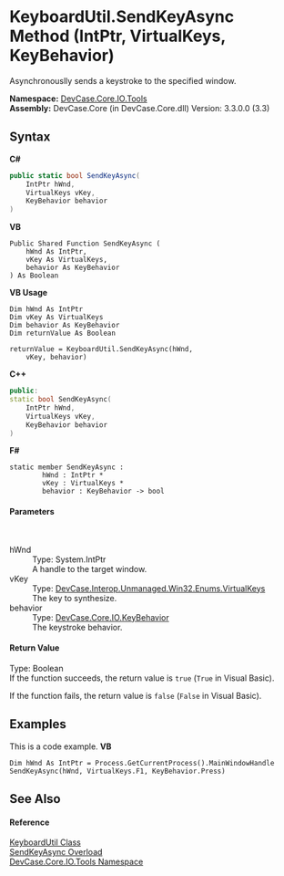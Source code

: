 # KeyboardUtil.SendKeyAsync Method (IntPtr, VirtualKeys, KeyBehavior)
 

Asynchronouslly sends a keystroke to the specified window.

**Namespace:**&nbsp;<a href="N_DevCase_Core_IO_Tools">DevCase.Core.IO.Tools</a><br />**Assembly:**&nbsp;DevCase.Core (in DevCase.Core.dll) Version: 3.3.0.0 (3.3)

## Syntax

**C#**<br />
``` C#
public static bool SendKeyAsync(
	IntPtr hWnd,
	VirtualKeys vKey,
	KeyBehavior behavior
)
```

**VB**<br />
``` VB
Public Shared Function SendKeyAsync ( 
	hWnd As IntPtr,
	vKey As VirtualKeys,
	behavior As KeyBehavior
) As Boolean
```

**VB Usage**<br />
``` VB Usage
Dim hWnd As IntPtr
Dim vKey As VirtualKeys
Dim behavior As KeyBehavior
Dim returnValue As Boolean

returnValue = KeyboardUtil.SendKeyAsync(hWnd, 
	vKey, behavior)
```

**C++**<br />
``` C++
public:
static bool SendKeyAsync(
	IntPtr hWnd, 
	VirtualKeys vKey, 
	KeyBehavior behavior
)
```

**F#**<br />
``` F#
static member SendKeyAsync : 
        hWnd : IntPtr * 
        vKey : VirtualKeys * 
        behavior : KeyBehavior -> bool 

```


#### Parameters
&nbsp;<dl><dt>hWnd</dt><dd>Type: System.IntPtr<br />A handle to the target window.</dd><dt>vKey</dt><dd>Type: <a href="T_DevCase_Interop_Unmanaged_Win32_Enums_VirtualKeys">DevCase.Interop.Unmanaged.Win32.Enums.VirtualKeys</a><br />The key to synthesize.</dd><dt>behavior</dt><dd>Type: <a href="T_DevCase_Core_IO_KeyBehavior">DevCase.Core.IO.KeyBehavior</a><br />The keystroke behavior.</dd></dl>

#### Return Value
Type: Boolean<br />If the function succeeds, the return value is `true` (`True` in Visual Basic). 

 If the function fails, the return value is `false` (`False` in Visual Basic).

## Examples
This is a code example. 
**VB**<br />
``` VB
Dim hWnd As IntPtr = Process.GetCurrentProcess().MainWindowHandle
SendKeyAsync(hWnd, VirtualKeys.F1, KeyBehavior.Press)
```


## See Also


#### Reference
<a href="T_DevCase_Core_IO_Tools_KeyboardUtil">KeyboardUtil Class</a><br /><a href="Overload_DevCase_Core_IO_Tools_KeyboardUtil_SendKeyAsync">SendKeyAsync Overload</a><br /><a href="N_DevCase_Core_IO_Tools">DevCase.Core.IO.Tools Namespace</a><br />
